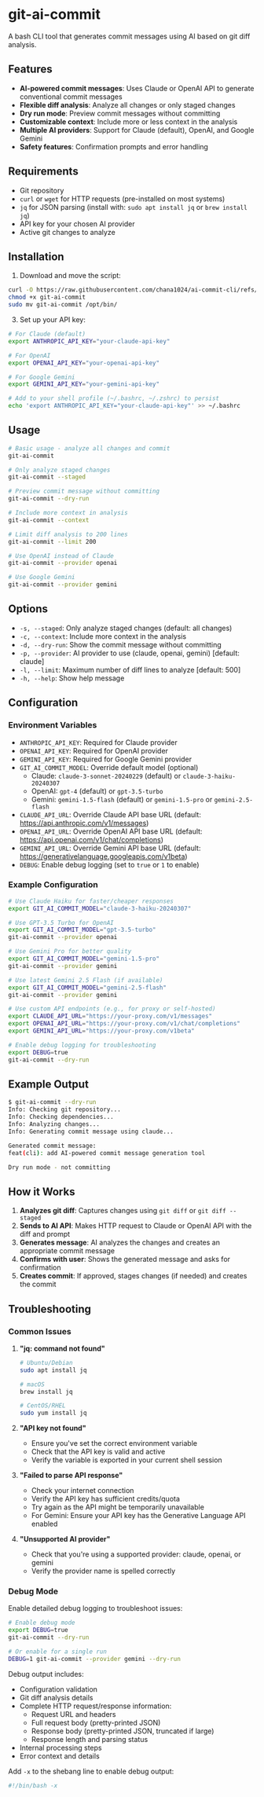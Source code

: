 # git-ai-commit

A bash CLI tool that generates commit messages using AI based on git diff analysis.

## Features

- **AI-powered commit messages**: Uses Claude or OpenAI API to generate conventional commit messages
- **Flexible diff analysis**: Analyze all changes or only staged changes
- **Dry run mode**: Preview commit messages without committing
- **Customizable context**: Include more or less context in the analysis
- **Multiple AI providers**: Support for Claude (default), OpenAI, and Google Gemini
- **Safety features**: Confirmation prompts and error handling

## Requirements

- Git repository
- `curl` or `wget` for HTTP requests (pre-installed on most systems)
- `jq` for JSON parsing (install with: `sudo apt install jq` or `brew install jq`)
- API key for your chosen AI provider
- Active git changes to analyze

## Installation

1. Download and move the script:
```bash
curl -O https://raw.githubusercontent.com/chana1024/ai-commit-cli/refs/heads/master/git-ai-commit
chmod +x git-ai-commit
sudo mv git-ai-commit /opt/bin/
```

3. Set up your API key:
```bash
# For Claude (default)
export ANTHROPIC_API_KEY="your-claude-api-key"

# For OpenAI
export OPENAI_API_KEY="your-openai-api-key"

# For Google Gemini
export GEMINI_API_KEY="your-gemini-api-key"

# Add to your shell profile (~/.bashrc, ~/.zshrc) to persist
echo 'export ANTHROPIC_API_KEY="your-claude-api-key"' >> ~/.bashrc
```

## Usage

```bash
# Basic usage - analyze all changes and commit
git-ai-commit

# Only analyze staged changes
git-ai-commit --staged

# Preview commit message without committing
git-ai-commit --dry-run

# Include more context in analysis
git-ai-commit --context

# Limit diff analysis to 200 lines
git-ai-commit --limit 200

# Use OpenAI instead of Claude
git-ai-commit --provider openai

# Use Google Gemini
git-ai-commit --provider gemini
```

## Options

- `-s, --staged`: Only analyze staged changes (default: all changes)
- `-c, --context`: Include more context in the analysis
- `-d, --dry-run`: Show the commit message without committing
- `-p, --provider`: AI provider to use (claude, openai, gemini) [default: claude]
- `-l, --limit`: Maximum number of diff lines to analyze [default: 500]
- `-h, --help`: Show help message

## Configuration

### Environment Variables

- `ANTHROPIC_API_KEY`: Required for Claude provider
- `OPENAI_API_KEY`: Required for OpenAI provider  
- `GEMINI_API_KEY`: Required for Google Gemini provider
- `GIT_AI_COMMIT_MODEL`: Override default model (optional)
  - Claude: `claude-3-sonnet-20240229` (default) or `claude-3-haiku-20240307`
  - OpenAI: `gpt-4` (default) or `gpt-3.5-turbo`
  - Gemini: `gemini-1.5-flash` (default) or `gemini-1.5-pro` or `gemini-2.5-flash`
- `CLAUDE_API_URL`: Override Claude API base URL (default: https://api.anthropic.com/v1/messages)
- `OPENAI_API_URL`: Override OpenAI API base URL (default: https://api.openai.com/v1/chat/completions)
- `GEMINI_API_URL`: Override Gemini API base URL (default: https://generativelanguage.googleapis.com/v1beta)
- `DEBUG`: Enable debug logging (set to `true` or `1` to enable)

### Example Configuration

```bash
# Use Claude Haiku for faster/cheaper responses
export GIT_AI_COMMIT_MODEL="claude-3-haiku-20240307"

# Use GPT-3.5 Turbo for OpenAI
export GIT_AI_COMMIT_MODEL="gpt-3.5-turbo"
git-ai-commit --provider openai

# Use Gemini Pro for better quality
export GIT_AI_COMMIT_MODEL="gemini-1.5-pro"
git-ai-commit --provider gemini

# Use latest Gemini 2.5 Flash (if available)
export GIT_AI_COMMIT_MODEL="gemini-2.5-flash"
git-ai-commit --provider gemini

# Use custom API endpoints (e.g., for proxy or self-hosted)
export CLAUDE_API_URL="https://your-proxy.com/v1/messages"
export OPENAI_API_URL="https://your-proxy.com/v1/chat/completions"
export GEMINI_API_URL="https://your-proxy.com/v1beta"

# Enable debug logging for troubleshooting
export DEBUG=true
git-ai-commit --dry-run
```

## Example Output

```bash
$ git-ai-commit --dry-run
Info: Checking git repository...
Info: Checking dependencies...
Info: Analyzing changes...
Info: Generating commit message using claude...

Generated commit message:
feat(cli): add AI-powered commit message generation tool

Dry run mode - not committing
```

## How it Works

1. **Analyzes git diff**: Captures changes using `git diff` or `git diff --staged`
2. **Sends to AI API**: Makes HTTP request to Claude or OpenAI API with the diff and prompt
3. **Generates message**: AI analyzes the changes and creates an appropriate commit message
4. **Confirms with user**: Shows the generated message and asks for confirmation
5. **Creates commit**: If approved, stages changes (if needed) and creates the commit

## Troubleshooting

### Common Issues

1. **"jq: command not found"**
   ```bash
   # Ubuntu/Debian
   sudo apt install jq
   
   # macOS
   brew install jq
   
   # CentOS/RHEL
   sudo yum install jq
   ```

2. **"API key not found"**
   - Ensure you've set the correct environment variable
   - Check that the API key is valid and active
   - Verify the variable is exported in your current shell session

3. **"Failed to parse API response"**
   - Check your internet connection
   - Verify the API key has sufficient credits/quota
   - Try again as the API might be temporarily unavailable
   - For Gemini: Ensure your API key has the Generative Language API enabled

4. **"Unsupported AI provider"**
   - Check that you're using a supported provider: claude, openai, or gemini
   - Verify the provider name is spelled correctly

### Debug Mode

Enable detailed debug logging to troubleshoot issues:

```bash
# Enable debug mode
export DEBUG=true
git-ai-commit --dry-run

# Or enable for a single run
DEBUG=1 git-ai-commit --provider gemini --dry-run
```

Debug output includes:
- Configuration validation
- Git diff analysis details
- Complete HTTP request/response information:
  - Request URL and headers
  - Full request body (pretty-printed JSON)
  - Response body (pretty-printed JSON, truncated if large)
  - Response length and parsing status
- Internal processing steps
- Error context and details

Add `-x` to the shebang line to enable debug output:
```bash
#!/bin/bash -x
```
